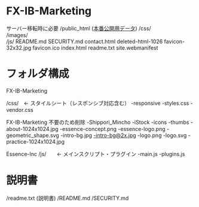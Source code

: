 # FX-IB-Marketing

サーバー移転時に必要
/public_html ([本番公開用データ](https://essence-inc.netlify.app/))
  /css/       
  /images/   
  /js/ 
      README.md
      SECURITY.md
      contact.html
      deleted-html-1026
      favicon-32x32.jpg
      favicon.ico
      index.html
      readme.txt
      site.webmanifest
  
# フォルダ構成
FX-IB-Marketing

/css/　← スタイルシート（レスポンシブ対応含む）
  -responsive
  -styles.css
  -vendor.css

FX-IB-Marketing
不要のため削除
 -Shippori_Mincho
 -iStock
 -icons
 -thumbs
     -about-1024x1024.jpg
     -essence-concept.png
     -essence-logo.png
     -geometric_shape.svg
     -intro-bg.jpg
     -intro-bg@2x.jpg
     -logo.png
     -logo.svg
     -practice-1024x1024.jpg

Essence-Inc
/js/　　← メインスクリプト・プラグイン
-main.js
-plugins.js

# 説明書
/readme.txt (説明書)
/README.md
/SECURITY.md

